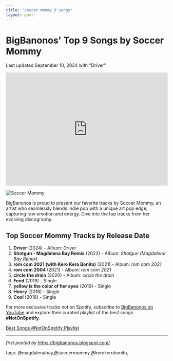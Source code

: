 ```yaml
---
title: "soccer mommy 9 songs"
layout: post
---
```

<h1>BigBanonos' Top 9 Songs by Soccer Mommy</h1>
<p>Last updated September 10, 2024 with "Driver"</p> <iframe allow="autoplay; clipboard-write; encrypted-media; fullscreen; picture-in-picture" allowfullscreen="" frameborder="0" height="352" loading="lazy" src="https://open.spotify.com/embed/playlist/1sjjveZylDrpWdBHOJgejE?utm_source=generator" width="100%"></iframe> <p><img alt="Soccer Mommy" src="https://images.squarespace-cdn.com/content/v1/5f3651c317bc1c3c1985ed6c/1597778691982-NPWREHO6J6LHGLZSZK9Y/KH_SoccerMommy_CoolBTS_1015.JPG" /></p> <p>BigBanonos is proud to present our favorite tracks by Soccer Mommy, an artist who seamlessly blends indie pop with a unique art pop edge, capturing raw emotion and energy. Dive into the top tracks from her evolving discography.</p> <h2>Top Soccer Mommy Tracks by Release Date</h2>
<ol> <li><strong>Driver</strong> (2024) - Album: <em>Driver</em></li> <li><strong>Shotgun - Magdalena Bay Remix</strong> (2022) - Album: <em>Shotgun (Magdalena Bay Remix)</em></li> <li><strong>rom com 2021 (with Kero Kero Bonito)</strong> (2021) - Album: <em>rom com 2021</em></li> <li><strong>rom com 2004</strong> (2021) - Album: <em>rom com 2021</em></li> <li><strong>circle the drain</strong> (2020) - Album: <em>circle the drain</em></li> <li><strong>Feed</strong> (2019) - Single</li> <li><strong>yellow is the color of her eyes</strong> (2019) - Single</li> <li><strong>Henry</strong> (2018) - Single</li> <li><strong>Cool</strong> (2018) - Single</li>
</ol>


<!--Subscribe and Playlist Links-->
<div>
    <p>For more exclusive tracks not on Spotify, subscribe to <a href="https://www.youtube.com/@BigBanonos" target="_blank">BigBanonos on YouTube</a> and explore their curated playlist of the best songs <strong>#NotOnSpotify</strong>.</p>
    <p><a href="https://www.youtube.com/playlist?list=PLtuNtuTatqI0kFahUCbtbfenC_ET5O_tr" target="_blank">Best Songs #NotOnSpotify Playlist<br /></a></p></div>

<hr />

<p><em>first posted by</em> <a href="https://bigbanonos.blogspot.com/" rel="noopener" target="_new">https://bigbanonos.blogspot.com/</a></p>

<p>tags: @magdalenabay,@soccermommy,@kerokerobonito,</p>
